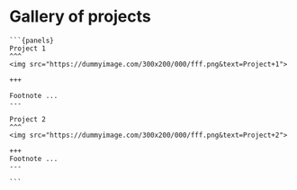 # Gallery of projects



````{div} full-width
```{panels}
Project 1
^^^
<img src="https://dummyimage.com/300x200/000/fff.png&text=Project+1">

+++

Footnote ...
---

Project 2
^^^
<img src="https://dummyimage.com/300x200/000/fff.png&text=Project+2">

+++
Footnote ...
---

```
````